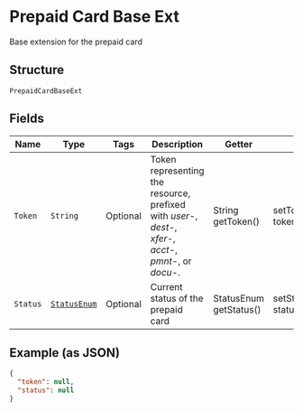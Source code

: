 
# Prepaid Card Base Ext

Base extension for the prepaid card

## Structure

`PrepaidCardBaseExt`

## Fields

| Name | Type | Tags | Description | Getter | Setter |
|  --- | --- | --- | --- | --- | --- |
| `Token` | `String` | Optional | Token representing the resource, prefixed with <i>user-</i>, <i>dest-</i>, <i>xfer-</i>, <i>acct-</i>, <i>pmnt-</i>, or <i>docu-</i>. | String getToken() | setToken(String token) |
| `Status` | [`StatusEnum`](../../doc/models/status-enum.md) | Optional | Current status of the prepaid card | StatusEnum getStatus() | setStatus(StatusEnum status) |

## Example (as JSON)

```json
{
  "token": null,
  "status": null
}
```

